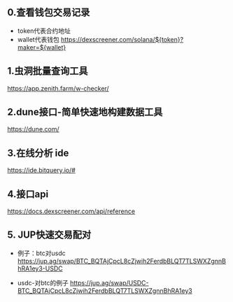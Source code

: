 ## 0.查看钱包交易记录

- token代表合约地址
- wallet代表钱包
  https://dexscreener.com/solana/${token}?maker=${wallet}

## 1.虫洞批量查询工具

https://app.zenith.farm/w-checker/

## 2.dune接口-简单快速地构建数据工具

https://dune.com/

## 3.在线分析 ide

https://ide.bitquery.io/#

## 4.接口api

https://docs.dexscreener.com/api/reference

## 5. JUP快速交易配对

- 例子：btc对usdc
  https://jup.ag/swap/BTC_BQTAjCpcL8cZjwih2FerdbBLQT7TLSWXZgnnBhRA1ey3-USDC

- usdc-对btc的例子
  https://jup.ag/swap/USDC-BTC_BQTAjCpcL8cZjwih2FerdbBLQT7TLSWXZgnnBhRA1ey3